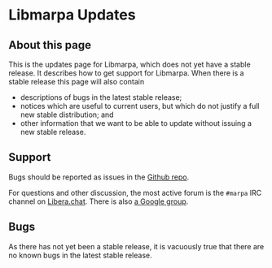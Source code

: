 <!--
Copyright 2022 Jeffrey Kegler
Permission is hereby granted, free of charge, to any person obtaining a
copy of this software and associated documentation files (the "Software"),
to deal in the Software without restriction, including without limitation
the rights to use, copy, modify, merge, publish, distribute, sublicense,
and/or sell copies of the Software, and to permit persons to whom the
Software is furnished to do so, subject to the following conditions:

The above copyright notice and this permission notice shall be included
in all copies or substantial portions of the Software.

THE SOFTWARE IS PROVIDED "AS IS", WITHOUT WARRANTY OF ANY KIND, EXPRESS OR
IMPLIED, INCLUDING BUT NOT LIMITED TO THE WARRANTIES OF MERCHANTABILITY,
FITNESS FOR A PARTICULAR PURPOSE AND NONINFRINGEMENT. IN NO EVENT SHALL
THE AUTHORS OR COPYRIGHT HOLDERS BE LIABLE FOR ANY CLAIM, DAMAGES OR
OTHER LIABILITY, WHETHER IN AN ACTION OF CONTRACT, TORT OR OTHERWISE,
ARISING FROM, OUT OF OR IN CONNECTION WITH THE SOFTWARE OR THE USE OR
OTHER DEALINGS IN THE SOFTWARE.
-->

# Libmarpa Updates

## About this page

This is the updates page for Libmarpa,
which does not yet have a stable release.
It describes how to get support for Libmarpa.
When there is a stable release
this page will also contain

- descriptions of bugs in the latest stable release;
- notices which are useful to current users,
but which do not justify a full new stable distribution; and
- other information that we want to be able to update
without issuing a new stable release.

## Support

Bugs should be reported as issues in the
[Github repo](https://github.com/jeffreykegler/libmarpa).

For questions and other discussion,
the most active forum is the
`#marpa` IRC channel
on
[Libera.chat](https://libera.chat/).
There is also
[a Google group](https://groups.google.com/g/marpa-parser/).

## Bugs

As there has not yet been a stable release,
it is vacuously true that
there are no known bugs in the latest stable release.

<!-- ## Notices -->
<!-- ## Updates pages for previous versions -->

